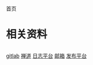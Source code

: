 首页

# 相关资料

##

[gitlab](https://gitlab.corp.matrx.team/)
[禅道](https://chandao.corp.matrx.team/)
[日志平台](https://fed.corp.matrx.team/matrx-log/view?type=windows&env=test&isVip=false&time=1652350843240&pageIndex=1&pageSize=50&startDate=&endDate=&enterpriseId=&uid=)
[邮箱](https://outlook.office.com/mail/)
[发布平台](https://otp.corp.matrx.team/ "otp")
[]()

##

[]()
